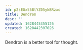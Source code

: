 ```yaml
---
id: p2sEGx558tYZ05ykBRzxo
title: Dendron
desc: ''
updated: 1628445355126
created: 1628442307026
---
```


Dendron is a better tool for thought. 
